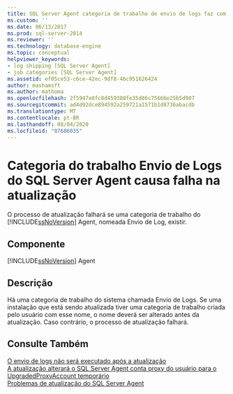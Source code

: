 ```yaml
---
title: SQL Server Agent categoria de trabalho de envio de logs faz com que a atualização falhe | Microsoft Docs
ms.custom: ''
ms.date: 06/13/2017
ms.prod: sql-server-2014
ms.reviewer: ''
ms.technology: database-engine
ms.topic: conceptual
helpviewer_keywords:
- log shipping [SQL Server Agent]
- job categories [SQL Server Agent]
ms.assetid: ef05ce53-c6ce-42ec-9df8-46c951626424
author: mashamsft
ms.author: mathoma
ms.openlocfilehash: 2f5947e8fc8d459388fe35d86c75666e25b5d907
ms.sourcegitcommit: ad4d92dce894592a259721a1571b1d8736abacdb
ms.translationtype: MT
ms.contentlocale: pt-BR
ms.lasthandoff: 08/04/2020
ms.locfileid: "87686035"
---
```

# <a name="sql-server-agent-log-shipping-job-category-causes-upgrade-to-fail"></a>Categoria do trabalho Envio de Logs do SQL Server Agent causa falha na atualização
  O processo de atualização falhará se uma categoria de trabalho do [!INCLUDE[ssNoVersion](../../includes/ssnoversion-md.md)] Agent, nomeada Envio de Log, existir.  
  
## <a name="component"></a>Componente  
 [!INCLUDE[ssNoVersion](../../includes/ssnoversion-md.md)] Agent  
  
## <a name="description"></a>Descrição  
 Há uma categoria de trabalho do sistema chamada Envio de Logs. Se uma instalação que está sendo atualizada tiver uma categoria de trabalho criada pelo usuário com esse nome, o nome deverá ser alterado antes da atualização. Caso contrário, o processo de atualização falhará.  
  
## <a name="see-also"></a>Consulte Também  
 [O envio de logs não será executado após a atualização](../../../2014/sql-server/install/log-shipping-will-not-run-after-upgrading.md)   
 [A atualização alterará o SQL Server Agent conta proxy do usuário para o UpgradedProxyAccount temporário](../../../2014/sql-server/install/upgrading-changes-sql-server-agent-user-proxy-account-to-temporary-account.md)   
 [Problemas de atualização do SQL Server Agent](../../../2014/sql-server/install/sql-server-agent-upgrade-issues.md)  
  
  
